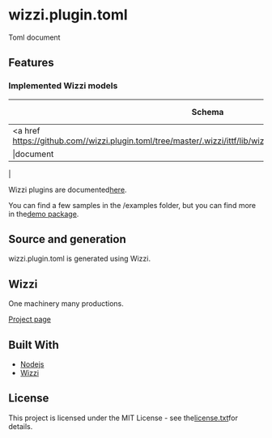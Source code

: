 # wizzi.plugin.toml

Toml document

## Features
### Implemented Wizzi models
|Schema|Descriptionn     |Builtin|Model transformers|Artifacts|
|------|-----------------|-------|------------------|---------|
|<a href https://github.com//wizzi.plugin.toml/tree/master/.wizzi/ittf/lib/wizzi/schemas/toml.wfschema.ittf>toml</a>|toml wizzi schema|yes|
|\|document|

|


Wizzi plugins are documented[here](https://stfnbssl.github.io/wizzi/docs/wizziplugins.html).

You can find a few samples in the /examples folder, but you can find more in the[demo package](https://github.com/wizzifactory/wizzi/tree/master/packages/wizzi-demo/.wizzi/ittf/examples/advanced/plugins).
## Source and generation
wizzi.plugin.toml is generated using Wizzi.

## Wizzi

One machinery many productions.

[Project page](https://stfnbssl.github.io/wizzi)
## Built With
* [Nodejs](https://nodejs.org)
* [Wizzi](https://github.com/stfnbssl/wizzi)

## License
This project is licensed under the MIT License - see the[license.txt](license.txt)for details.
